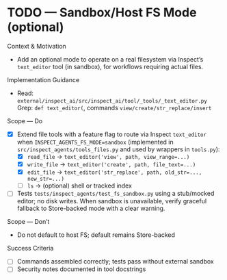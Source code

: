 # TODO — Sandbox/Host FS Mode (optional)

Context & Motivation
- Add an optional mode to operate on a real filesystem via Inspect’s `text_editor` tool (in sandbox), for workflows requiring actual files.

Implementation Guidance
- Read: `external/inspect_ai/src/inspect_ai/tool/_tools/_text_editor.py`  
  Grep: `def text_editor(`, commands `view/create/str_replace/insert`

Scope — Do
- [x] Extend file tools with a feature flag to route via Inspect `text_editor` when `INSPECT_AGENTS_FS_MODE=sandbox` (implemented in `src/inspect_agents/tools_files.py` and used by wrappers in `tools.py`):
  - [x] `read_file` → `text_editor('view', path, view_range=...)`
  - [x] `write_file` → `text_editor('create', path, file_text=...)`
  - [x] `edit_file` → `text_editor('str_replace', path, old_str=..., new_str=...)`
  - [ ] `ls` → (optional) shell or tracked index
- [ ] Tests `tests/inspect_agents/test_fs_sandbox.py` using a stub/mocked editor; no disk writes. When sandbox is unavailable, verify graceful fallback to Store-backed mode with a clear warning.

Scope — Don’t
- Do not default to host FS; default remains Store-backed

Success Criteria
- [ ] Commands assembled correctly; tests pass without external sandbox
- [ ] Security notes documented in tool docstrings
